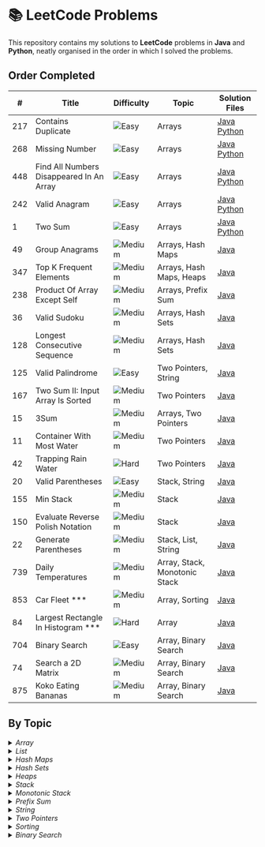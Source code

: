 # 📚 LeetCode Problems

This repository contains my solutions to **LeetCode** problems in **Java** and **Python**, neatly organised in the order in which I solved the problems.


## Order Completed 
  
| #   | Title                                    | Difficulty                                            | Topic  | Solution Files                                                                                 |
|-----|------------------------------------------|-------------------------------------------------------|--------|------------------------------------------------------------------------------------------------|
| 217 | Contains Duplicate                       | ![Easy](https://img.shields.io/badge/Easy-green)      | Arrays | [Java](Java/ContainsDuplicate.java) [Python](Python/ContainsDuplicate.py)                      |
| 268 | Missing Number                           | ![Easy](https://img.shields.io/badge/Easy-green)      | Arrays | [Java](Java/MissingNumber.java) [Python](Python/MissingNumber.py)                              |
| 448 | Find All Numbers Disappeared In An Array | ![Easy](https://img.shields.io/badge/Easy-green)      | Arrays | [Java](Java/FindAllNumbersDisappearedInAnArray.java) [Python](Python/FindAllNumbersDisappearedInAnArray.py) | 
| 242 | Valid Anagram                            | ![Easy](https://img.shields.io/badge/Easy-green)      | Arrays | [Java](Java/ValidAnagram.java) [Python](Python/ValidAnagram.py)                                |
|   1 | Two Sum                                  | ![Easy](https://img.shields.io/badge/Easy-green)      | Arrays | [Java](Java/TwoSum.java) [Python](Python/TwoSum.py)                                            |
|  49 | Group Anagrams                           | ![Medium](https://img.shields.io/badge/Medium-orange) | Arrays, Hash Maps |  [Java](Java/GroupAnagrams.java)                                                    |
| 347 | Top K Frequent Elements                  | ![Medium](https://img.shields.io/badge/Medium-orange) | Arrays, Hash Maps, Heaps | [Java](Java/TopKFrequentElements.java)                                       |
| 238 | Product Of Array Except Self             | ![Medium](https://img.shields.io/badge/Medium-orange) | Arrays, Prefix Sum | [Java](Java/ProductOfArrayExceptSelf.java)                                         |
|  36 | Valid Sudoku                             | ![Medium](https://img.shields.io/badge/Medium-orange) | Arrays, Hash Sets | [Java](Java/ValidSudoku.java)                                                       |
| 128 | Longest Consecutive Sequence             | ![Medium](https://img.shields.io/badge/Medium-orange) | Arrays, Hash Sets | [Java](Java/LongestConsecutiveSequence.java)                                        |
| 125 | Valid Palindrome                         | ![Easy](https://img.shields.io/badge/Easy-green)      | Two Pointers, String | [Java](Java/ValidPalindrome.java)                                                |
| 167 | Two Sum II: Input Array Is Sorted        | ![Medium](https://img.shields.io/badge/Medium-orange) | Two Pointers | [Java](Java/TwoSumII.java)                                                               |
|  15 | 3Sum                                     | ![Medium](https://img.shields.io/badge/Medium-orange) | Arrays, Two Pointers | [Java](Java/3Sum.java)                                                           |
|  11 | Container With Most Water                | ![Medium](https://img.shields.io/badge/Medium-orange) | Two Pointers | [Java](Java/ContainerWithMostWater.java)                                                 |
|  42 | Trapping Rain Water                      | ![Hard](https://img.shields.io/badge/Hard-%238B0000)  | Two Pointers | [Java](Java/TrappingRainWater.java)                                                      |
|  20 | Valid Parentheses                        | ![Easy](https://img.shields.io/badge/Easy-green)      | Stack, String | [Java](Java/ValidParentheses.java)                                                      |
| 155 | Min Stack                                | ![Medium](https://img.shields.io/badge/Medium-orange) | Stack | [Java](Java/MinStack.java)                                                                      |
| 150 | Evaluate Reverse Polish Notation         | ![Medium](https://img.shields.io/badge/Medium-orange) | Stack | [Java](Java/EvaluateReversePolishNotation.java)                                                 |
|  22 | Generate Parentheses                     | ![Medium](https://img.shields.io/badge/Medium-orange) | Stack, List, String | [Java](Java/GenerateParentheses.java)                                             |
| 739 | Daily Temperatures                       | ![Medium](https://img.shields.io/badge/Medium-orange) | Array, Stack, Monotonic Stack | [Java](Java/DailyTemperatures.java)                                     |
| 853 | Car Fleet ***                            | ![Medium](https://img.shields.io/badge/Medium-orange) | Array, Sorting | [Java](Java/CarFleet.java)                                                             |
|  84 | Largest Rectangle In Histogram ***       | ![Hard](https://img.shields.io/badge/Hard-%238B0000)  | Array | [Java](Java/LargestRectangleInHistogram.java)                                                  |
| 704 | Binary Search                            | ![Easy](https://img.shields.io/badge/Easy-green)      | Array, Binary Search | [Java](Java/BinarySearch.java)                                                  | 
|  74 | Search a 2D Matrix                       | ![Medium](https://img.shields.io/badge/Medium-orange) | Array, Binary Search | [Java](Java/SearchA2DMatrix.java)                                               | 
| 875 | Koko Eating Bananas                      | ![Medium](https://img.shields.io/badge/Medium-orange) | Array, Binary Search | [Java](Java/KokoEatingBananas.java)                                              |


## By Topic 

<details>
<summary><i>Array</i></summary>
  
| #   | Title                                    | Difficulty | Solution File                                                                                               |
|-----|------------------------------------------|------------|-------------------------------------------------------------------------------------------------------------|
| 217 | Contains Duplicate                       | Easy       | [Java](Java/ContainsDuplicate.java) [Python](Python/ContainsDuplicate.py)                                   |
| 268 | Missing Number                           | Easy       | [Java](Java/MissingNumber.java) [Python](Python/MissingNumber.py)                                           |
| 448 | Find All Numbers Disappeared In An Array | Easy       | [Java](Java/FindAllNumbersDisappearedInAnArray.java) [Python](Python/FindAllNumbersDisappearedInAnArray.py) | 
| 242 | Valid Anagram                            | Easy       | [Java](Java/ValidAnagram.java) [Python](Python/ValidAnagram.py)                                             |
|   1 | Two Sum                                  | Easy       | [Java](Java/TwoSum.java) [Python](Python/TwoSum.py)                                                         |
|  49 | Group Anagrams                           | Medium     | [Java](Java/GroupAnagrams.java)                                                                             |
| 347 | Top K Frequent Elements                  | Medium     | [Java](Java/TopKFrequentElements.java)                                                                      |
| 238 | Product Of Array Except Self             | Medium     | [Java](Java/ProductOfArrayExceptSelf.java)                                                                  |
|  36 | Valid Sudoku                             | Medium     | [Java](Java/ValidSudoku.java)                                                                               |
| 128 | Longest Consecutive Sequence             | Medium     | [Java](Java/LongestConsecutiveSequence.java)                                                                |
| 15  | 3Sum                                     | Medium     | [Java](Java/3Sum.java)                                                                                      |
| 739 | Daily Temperatures                       | Medium     | [Java](Java/DailyTemperatures.java)                                                                         |
| 853 | Car Fleet                                | Medium     | [Java](Java/CarFleet.java)                                                                                  |
|  84 | Largest Rectangle In Histogram           | Hard       | [Java](Java/LargestRectangleInHistogram.java)                                                               |
| 704 | Binary Search                            | Easy       | [Java](Java/BinarySearch.java)                                                                              | 
|  74 | Search a 2D Matrix                       | Medium     | [Java](Java/SearchA2DMatrix.java)                                                                           | 
| 875 | Koko Eating Bananas                      | Medium     | [Java](Java/KokoEatingBananas.java)                                                                         |


</details>


<details> 
<summary><i> List </i> </summary>
  
| #   | Title                                    | Difficulty | Solution File                                                                              |
|-----|------------------------------------------|------------|--------------------------------------------------------------------------------------------|
|  22 | Generate Parentheses                     | Medium     | [Java](Java/GenerateParentheses.java)                                                      |

</details>


<details>
<summary><i> Hash Maps </i> </summary>
  
| #   | Title                                    | Difficulty | Solution File                                                                              |
|-----|------------------------------------------|------------|--------------------------------------------------------------------------------------------|
|  49 | Group Anagrams                           | Medium     |  [Java](Java/GroupAnagrams.java)                                                           |
| 347 | Top K Frequent Elements                  | Medium     | [Java](Java/TopKFrequentElements.java)                                                     |

</details>


<details>
<summary><i> Hash Sets </i> </summary>
  
| #   | Title                                    | Difficulty | Solution File                                                                              |
|-----|------------------------------------------|------------|--------------------------------------------------------------------------------------------|
|  36 | Valid Sudoku                             | Medium     | [Java](Java/ValidSudoku.java)                                                              |
| 128 | Longest Consecutive Sequence             | Medium     | [Java](Java/LongestConsecutiveSequence.java)                                               |

</details>


<details>
<summary><i> Heaps </i> </summary>

| #   | Title                                    | Difficulty | Solution File                                                                              |
|-----|------------------------------------------|------------|--------------------------------------------------------------------------------------------|
| 347 | Top K Frequent Elements                  | Medium     | [Java](Java/TopKFrequentElements.java)                                                     |

</details>


<details>
<summary><i> Stack </i> </summary>
  
| #   | Title                                    | Difficulty | Solution File                                                                              |
|-----|------------------------------------------|------------|--------------------------------------------------------------------------------------------|
| 20  | Valid Parentheses                        | Easy       | [Java](Java/ValidParentheses.java)                                                         |
| 155 | Min Stack                                | Medium     | [Java](Java/MinStack.java)                                                                 |
| 150 | Evaluate Reverse Polish Notation         | Medium     | [Java](Java/EvaluateReversePolishNotation.java)                                            |
|  22 | Generate Parentheses                     | Medium     | [Java](Java/GenerateParentheses.java)                                                      |
| 739 | Daily Temperatures                       | Medium     | [Java](Java/DailyTemperatures.java)                                                        |

</details>


<details>
<summary><i> Monotonic Stack </i> </summary>
  
| #   | Title                                    | Difficulty | Solution File                                                                              |
|-----|------------------------------------------|------------|--------------------------------------------------------------------------------------------|
| 739 | Daily Temperatures                       | Medium     | [Java](Java/DailyTemperatures.java)                                                        |

</details>


<details>
<summary><i> Prefix Sum </i> </summary>

| #   | Title                                    | Difficulty | Solution File                                                                              |
|-----|------------------------------------------|------------|--------------------------------------------------------------------------------------------|
| 238 | Product Of Array Except Self             | Medium     | [Java](Java/ProductOfArrayExceptSelf.java)                                                 |

</details>


<details>
<summary><i> String </i> </summary>

| #   | Title                                    | Difficulty | Solution File                                                                              |
|-----|------------------------------------------|------------|--------------------------------------------------------------------------------------------|
| 125 | Valid Palindrome                         | Easy       | [Java](Java/ValidPalindrome.java)                                                          |
| 20  | Valid Parentheses                        | Easy       | [Java](Java/ValidParentheses.java)                                                         |
|  22 | Generate Parentheses                     | Medium     | [Java](Java/GenerateParentheses.java)                                                      |

</details>


<details>
<summary><i> Two Pointers </i> </summary>

| #   | Title                                    | Difficulty | Solution File                                                                              |
|-----|------------------------------------------|------------|--------------------------------------------------------------------------------------------|
| 125 | Valid Palindrome                         | Easy       | [Java](Java/ValidPalindrome.java)                                                          |
| 167 | Two Sum II: Input Array Is Sorted        | Medium     | [Java](Java/TwoSumII.java)                                                                 |
| 15  | 3Sum                                     | Medium     | [Java](Java/3Sum.java)                                                                     |
| 11  | Container With Most Water                | Medium     | [Java](Java/ContainerWithMostWater.java)                                                   |
| 42  | Trapping Rain Water                      | Hard       | [Java](Java/TrappingRainWater.java)                                                        |

</details>


<details>
<summary><i> Sorting </i></summary>
  
| #   | Title                                    | Difficulty | Solution File                                                                               |
|-----|------------------------------------------|------------|---------------------------------------------------------------------------------------------|
| 853 | Car Fleet                                | Medium     | [Java](Java/CarFleet.java)                                                                  |

</details>


<details>
<summary><i> Binary Search </i></summary>
  
| #   | Title                                    | Difficulty | Solution File                                                                               |
|-----|------------------------------------------|------------|---------------------------------------------------------------------------------------------|
| 704 | Binary Search                            | Easy       | [Java](Java/BinarySearch.java)                                                              | 
|  74 | Search a 2D Matrix                       | Medium     | [Java](Java/SearchA2DMatrix.java)                                                           | 
| 875 | Koko Eating Bananas                      | Medium     | [Java](Java/KokoEatingBananas.java)                                                         |

<h4> Key </h4>
*** = Come back for a better performing solution 
